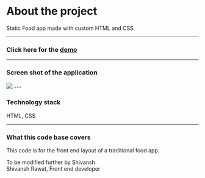 # About the project

Static Food app made with custom HTML and CSS 

---

### Click here for the [demo](https://arcane-spire-07518.herokuapp.com/restaurant/)

---

### Screen shot of the application
<img src='Output.png'>
---

### Technology stack

HTML, CSS

---

### What this code base covers

This code is for the front end layout of a traditional food app.


To be modified further by Shivansh
<br/>
Shivansh Rawat, Front end developer